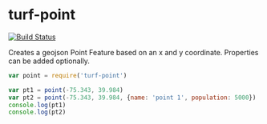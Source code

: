 turf-point
==========
[![Build Status](https://travis-ci.org/Turfjs/turf-point.svg?branch=master)](https://travis-ci.org/Turfjs/turf-point)

Creates a geojson Point Feature based on an x and y coordinate. Properties can be added optionally.

```javascript
var point = require('turf-point')

var pt1 = point(-75.343, 39.984)
var pt2 = point(-75.343, 39.984, {name: 'point 1', population: 5000})
console.log(pt1)
console.log(pt2)
```